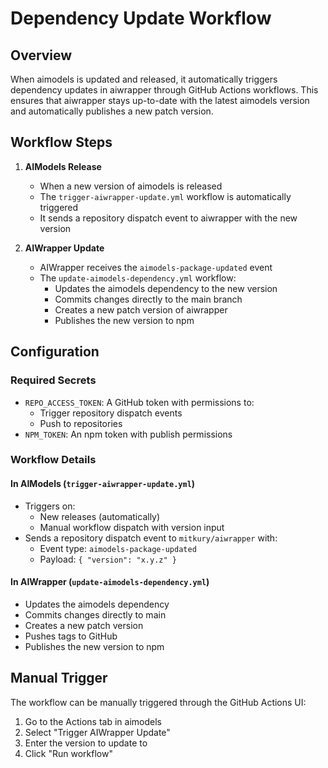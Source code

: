 # Dependency Update Workflow

## Overview

When aimodels is updated and released, it automatically triggers dependency updates in aiwrapper through GitHub Actions workflows. This ensures that aiwrapper stays up-to-date with the latest aimodels version and automatically publishes a new patch version.

## Workflow Steps

1. **AIModels Release**
   - When a new version of aimodels is released
   - The `trigger-aiwrapper-update.yml` workflow is automatically triggered
   - It sends a repository dispatch event to aiwrapper with the new version

2. **AIWrapper Update**
   - AIWrapper receives the `aimodels-package-updated` event
   - The `update-aimodels-dependency.yml` workflow:
     - Updates the aimodels dependency to the new version
     - Commits changes directly to the main branch
     - Creates a new patch version of aiwrapper
     - Publishes the new version to npm

## Configuration

### Required Secrets
- `REPO_ACCESS_TOKEN`: A GitHub token with permissions to:
  - Trigger repository dispatch events
  - Push to repositories
- `NPM_TOKEN`: An npm token with publish permissions

### Workflow Details

#### In AIModels (`trigger-aiwrapper-update.yml`)
- Triggers on:
  - New releases (automatically)
  - Manual workflow dispatch with version input
- Sends a repository dispatch event to `mitkury/aiwrapper` with:
  - Event type: `aimodels-package-updated`
  - Payload: `{ "version": "x.y.z" }`

#### In AIWrapper (`update-aimodels-dependency.yml`)
- Updates the aimodels dependency
- Commits changes directly to main
- Creates a new patch version
- Pushes tags to GitHub
- Publishes the new version to npm

## Manual Trigger

The workflow can be manually triggered through the GitHub Actions UI:
1. Go to the Actions tab in aimodels
2. Select "Trigger AIWrapper Update"
3. Enter the version to update to
4. Click "Run workflow" 